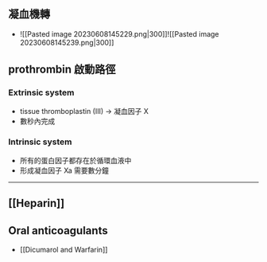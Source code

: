 ## 凝血機轉
- ![[Pasted image 20230608145229.png|300]]![[Pasted image 20230608145239.png|300]]
## prothrombin 啟動路徑
### Extrinsic system
- tissue thromboplastin (III) $\rightarrow$ 凝血因子 X
- 數秒內完成
### Intrinsic system
- 所有的蛋白因子都存在於循環血液中
- 形成凝血因子 Xa 需要數分鐘
---
## [[Heparin]]
## Oral anticoagulants
- [[Dicumarol and Warfarin]]